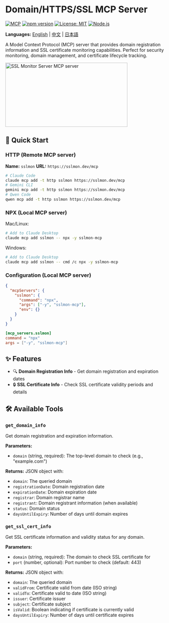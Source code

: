 # Domain/HTTPS/SSL MCP Server

[![MCP](https://img.shields.io/badge/Model%20Context%20Protocol-MCP-blue)](https://modelcontextprotocol.io/) [![npm version](https://img.shields.io/npm/v/sslmon-mcp.svg)](https://www.npmjs.com/package/sslmon-mcp) [![License: MIT](https://img.shields.io/badge/License-MIT-yellow.svg)](https://opensource.org/licenses/MIT) [![Node.js](https://img.shields.io/badge/Node.js-18+-green.svg)](https://nodejs.org/)

**Languages:** [English](README.md) | [中文](README-zh.md) | [日本語](README-ja.md)

A Model Context Protocol (MCP) server that provides domain registration information and SSL certificate monitoring capabilities. Perfect for security monitoring, domain management, and certificate lifecycle tracking.

<a href="https://glama.ai/mcp/servers/@firesh/sslmon-mcp">
  <img width="380" height="200" src="https://glama.ai/mcp/servers/@firesh/sslmon-mcp/badge" alt="SSL Monitor Server MCP server" />
</a>

## 🚀 Quick Start

### HTTP (Remote MCP server)
**Name:** `sslmon`
**URL:** `https://sslmon.dev/mcp`
```bash
# Claude Code
claude mcp add -t http sslmon https://sslmon.dev/mcp
# Gemini CLI
gemini mcp add -t http sslmon https://sslmon.dev/mcp
# Qwen Code
qwen mcp add -t http sslmon https://sslmon.dev/mcp
```

### NPX (Local MCP server)
Mac/Linux:
```bash
# Add to Claude Desktop
claude mcp add sslmon -- npx -y sslmon-mcp
```
Windows:
```bash
# Add to Claude Desktop
claude mcp add sslmon -- cmd /c npx -y sslmon-mcp
```
### Configuration (Local MCP server)
```JSON
{
  "mcpServers": {
    "sslmon": {
      "command": "npx",
      "args": ["-y", "sslmon-mcp"],
      "env": {}
    }
  }
}
```
```toml
[mcp_servers.sslmon]
command = "npx"
args = ["-y", "sslmon-mcp"]
```

## ✨ Features

- 🔍 **Domain Registration Info** - Get domain registration and expiration dates
- 🔒 **SSL Certificate Info** - Check SSL certificate validity periods and details  

## 🛠️ Available Tools

### `get_domain_info`
Get domain registration and expiration information.

**Parameters:**
- `domain` (string, required): The top-level domain to check (e.g., "example.com")

**Returns:** JSON object with:
- `domain`: The queried domain
- `registrationDate`: Domain registration date
- `expirationDate`: Domain expiration date
- `registrar`: Domain registrar name
- `registrant`: Domain registrant information (when available)
- `status`: Domain status
- `daysUntilExpiry`: Number of days until domain expires

### `get_ssl_cert_info`
Get SSL certificate information and validity status for any domain.

**Parameters:**
- `domain` (string, required): The domain to check SSL certificate for
- `port` (number, optional): Port number to check (default: 443)

**Returns:** JSON object with:
- `domain`: The queried domain
- `validFrom`: Certificate valid from date (ISO string)
- `validTo`: Certificate valid to date (ISO string)
- `issuer`: Certificate issuer
- `subject`: Certificate subject
- `isValid`: Boolean indicating if certificate is currently valid
- `daysUntilExpiry`: Number of days until certificate expires
